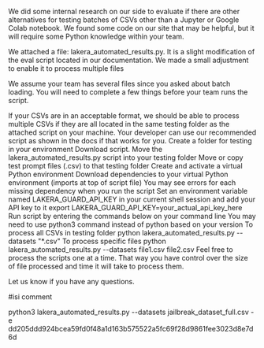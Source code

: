 We did some internal research on our side to evaluate if there are other alternatives for testing batches of CSVs other than a Jupyter or Google Colab notebook. We found some code on our site that may be helpful, but it will require some Python knowledge within your team. 

We attached a file: lakera_automated_results.py. It is a slight modification of the eval script located in our documentation. We made a small adjustment to enable it to process multiple files

We assume your team has several files since you asked about batch loading. You will need to complete a few things before your team runs the script.

If your CSVs are in an acceptable format, we should be able to process multiple CSVs if they are all located in the same testing folder as the attached script on your machine. Your developer can use our recommended script as shown in the docs if that works for you.
Create a folder for testing in your environment
Download script. Move the lakera_automated_results.py script into your testing folder
Move or copy test prompt files (.csv) to that testing folder
Create and activate a virtual Python environment
Download dependencies to your virtual Python environment (imports at top of script file)
You may see errors for each missing dependency when you run the script
Set an environment variable named LAKERA_GUARD_API_KEY in your current shell session and add your API key to it
export LAKERA_GUARD_API_KEY=your_actual_api_key_here
Run script by entering the commands below on your command line
You may need to use python3 command instead of python based on your version
To process all CSVs in testing folder
python lakera_automated_results.py --datasets "*.csv"
To process specific files
python lakera_automated_results.py --datasets file1.csv file2.csv
Feel free to process the scripts one at a time. That way you have control over the size of file processed and time it will take to process them.

Let us know if you have any questions.


#isi comment

python3 lakera_automated_results.py --datasets jailbreak_dataset_full.csv -e dd205ddd924bcea59fd0f48a1d163b575522a5fc69f28d9861fee3023d8e7d6d
